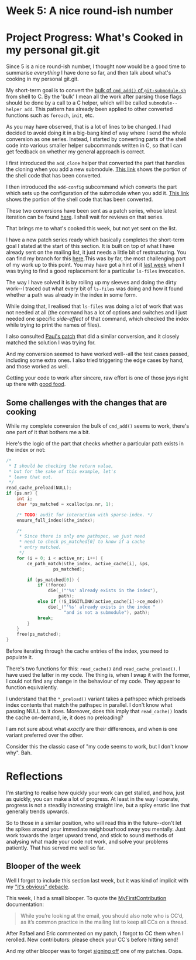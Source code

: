 # Week 5: A nice round-ish number

# Project Progress: What's Cooked in my personal git.git

Since 5 is a nice round-ish number, I thought now would be a good time to summarise *everything* I have done so far, and then talk about what's cooking in my personal git.git.

My short-term goal is to convert the [bulk of `cmd_add()` of `git-submodule.sh`](https://github.com/tfidfwastaken/git/blob/master/git-submodule.sh#L89-L308) from shell to C. By the 'bulk' I mean all the work after parsing those flags should be done by a call to a C helper, which will be called `submodule--helper add`. This pattern has already been applied to other converted functions such as `foreach`, `init`, etc.

As you may have observed, that is a lot of lines to be changed. I had decided to avoid doing it in a big-bang kind of way where I send the whole conversion as one series. Instead, I started by converting parts of the shell code into various smaller helper subcommands written in C, so that I can get feedback on whether my general approach is correct.

I first introduced the `add_clone` helper that converted the part that handles the cloning when you add a new submodule. [This link](https://github.com/tfidfwastaken/git/commit/944a07ff33d74c4357a467f6acafe4abae905b74#diff-6471df7489a7698cb8d1be613dba970edbc6c5460b296c7e256c809beecb8cfd) shows the portion of the shell code that has been converted.

I then introduced the `add-config` subcommand which converts the part which sets up the configuration of the submodule when you add it. [This link](https://github.com/tfidfwastaken/git/commit/383f0b6217dc9aa1e04554e11f5d90c73169795e#diff-6471df7489a7698cb8d1be613dba970edbc6c5460b296c7e256c809beecb8cfd) shows the portion of the shell code that has been converted.

These two conversions have been sent as a patch series, whose latest iteration can be found [here](https://lore.kernel.org/git/20210615145745.33382-1-raykar.ath@gmail.com/). I shall wait for reviews on that series.

That brings me to what's cooked this week, but not yet sent on the list.

I have a new patch series ready which basically completes the short-term goal I stated at the start of this section. It is built on top of what I have already sent on the mailing list, it just needs a little bit of restructuring. You can find my branch for this [here](https://github.com/tfidfwastaken/git/commits/submodule-helper-add).This was by far, the most challenging part of my work up to this point. You may have got a hint of it [last week](week4.md) when I was trying to find a good replacement for a particular `ls-files` invocation.

The way I have solved it is by rolling up my sleeves and doing the dirty work--I traced out what every bit of `ls-files` was doing and how it found whether a path was already in the index in some form.

While doing that, I realised that `ls-files` was doing a lot of work that was not needed at all (the command has a lot of options and switches and I just needed one specific *side-effect* of that command, which checked the index while trying to print the names of files).

I also consulted [Paul's patch](https://github.com/git/git/commit/d553f538b8#diff-c919215a006bdf88661fad082403f9242aae66dece60ec3463d2cc573ba6383cR1265-R1286) that did a similar conversion, and it closely matched the solution I was trying for.

And my conversion seemed to have worked well--all the test cases passed, including some extra ones. I also tried triggering the edge cases by hand, and those worked as well.

Getting your code to work after sincere, raw effort is one of those joys right up there with [good food](https://upload.wikimedia.org/wikipedia/commons/3/35/Biryani_Home.jpg).

## Some challenges with the changes that are cooking

While my complete conversion the bulk of `cmd_add()` seems to work, there's one part of it that bothers me a bit.

Here's the logic of the part that checks whether a particular path exists in the index or not:
```c
/*
 * I should be checking the return value,
 * but for the sake of this example, let's
 * leave that out.
 */
read_cache_preload(NULL);
if (ps.nr) {
	int i;
	char *ps_matched = xcalloc(ps.nr, 1);

	/* TODO: audit for interaction with sparse-index. */
	ensure_full_index(&the_index);

	/*
	 * Since there is only one pathspec, we just need
	 * need to check ps_matched[0] to know if a cache
	 * entry matched.
	 */
	for (i = 0; i < active_nr; i++) {
		ce_path_match(&the_index, active_cache[i], &ps,
			      ps_matched);

		if (ps_matched[0]) {
			if (!force)
				die(_("'%s' already exists in the index"),
				    path);
			else if (!S_ISGITLINK(active_cache[i]->ce_mode))
				die(_("'%s' already exists in the index "
				      "and is not a submodule"), path);
			break;
		}
	}
	free(ps_matched);
}
```

Before iterating through the cache entries of the index, you need to populate it.

There's two functions for this: `read_cache()` and `read_cache_preload()`. I have used the latter in my code. The thing is, when I swap it with the former, I could not find any change in the behaviour of my code. They appear to function equivalently.

I understand that the `*_preload()` variant takes a pathspec which preloads index contents that match the pathspec in parallel. I don't know what passing NULL to it does. Moreover, does this imply that `read_cache()` loads the cache on-demand, ie, it does no preloading?

I am not sure about what *exactly* are their differences, and when is one variant preferred over the other.

Consider this the classic case of "my code seems to work, but I don't know why". Bah.

# Reflections

I'm starting to realise how quickly your work can get stalled, and how, just as quickly, you can make a lot of progress. At least in the way I operate, progress is not a steadily increasing straight line, but a spiky erratic line that generally trends upwards.

So to those in a similar position, who will read this in the future--don't let the spikes around your immediate neighbourhood sway you mentally. Just work towards the larger upward trend, and stick to sound methods of analysing what made your code not work, and solve your problems patiently. That has served me well so far.

## Blooper of the week

Well I forgot to include this section last week, but it was kind of implicit with my ["it's obvious" debacle](http://atharvaraykar.me/gitnotes/week4#on-obviousness).

This week, I had a small blooper. To quote the [MyFirstContribution](https://git-scm.com/docs/MyFirstContribution) documentation:

> While you’re looking at the email, you should also note who is CC’d, as it’s common practice in the mailing list to keep all CCs on a thread.

After Rafael and Eric commented on my patch, I forgot to CC them when I rerolled. New contributors: please check your CC's before hitting send!

And my other blooper was to forget [signing off](https://git-scm.com/docs/SubmittingPatches#sign-off) one of my patches. Oops.

